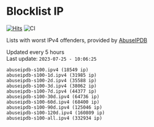 # Blocklist IP

[![Hits](https://hits.seeyoufarm.com/api/count/incr/badge.svg?url=https%3A%2F%2Fgithub.com%2Fborestad%2Fblocklist-ip%2F&count_bg=%2379C83D&title_bg=%23555555&icon=&icon_color=%23E7E7E7&title=hits&edge_flat=false)](https://hits.seeyoufarm.com)  ![CI](https://img.shields.io/github/workflow/status/borestad/blocklist-ip/CI?style=flat-square)

Lists with worst IPv4 offenders, provided by [AbuseIPDB](https://www.abuseipdb.com/)

<!-- FOOTER-PLACEHOLDER -->
Updated every 5 hours<br>
Last update: `2023-07-25 - 10:06:25`
```
abuseipdb-s100.ipv4 (18549 ip)
abuseipdb-s100-1d.ipv4 (31985 ip)
abuseipdb-s100-2d.ipv4 (35588 ip)
abuseipdb-s100-3d.ipv4 (38062 ip)
abuseipdb-s100-7d.ipv4 (44377 ip)
abuseipdb-s100-30d.ipv4 (64736 ip)
abuseipdb-s100-60d.ipv4 (68400 ip)
abuseipdb-s100-90d.ipv4 (125046 ip)
abuseipdb-s100-120d.ipv4 (160809 ip)
abuseipdb-s100-all.ipv4 (332934 ip)
```
